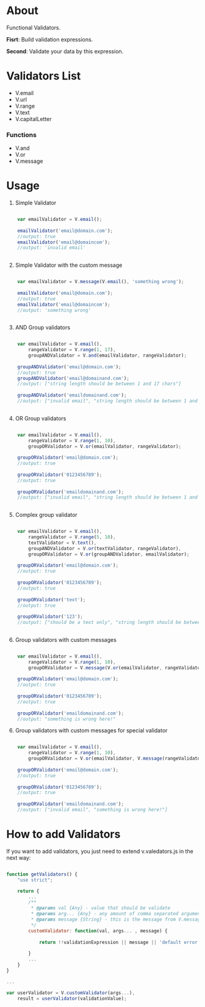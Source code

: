 # About

Functional Validators. 

**Fisrt**: Build validation expressions.

**Second**: Validate your data by this expression.

# Validators List

* V.email
* V.url
* V.range
* V.text
* V.capitalLetter

### Functions

* V.and
* V.or
* V.message


# Usage

1) Simple Validator 
```javascript

	var emailValidator = V.email();
    
	emailValidator('email@domain.com'); 
    //output: true
   	emailValidator('email@domaincom'); 
    //output: 'invalid email'
    
```
2) Simple Validator with the custom message 
```javascript

	var emailValidator = V.message(V.email(), 'something wrong');
    
	emailValidator('email@domain.com'); 
    //output: true
   	emailValidator('email@domaincom'); 
    //output: 'something wrong'
    
```

3) AND Group validators
```javascript

	var emailValidator = V.email(),
    	rangeValidator = V.range(1, 17),
    	groupANDValidator = V.and(emailValidator, rangeValidator);
        
	groupANDValidator('email@domain.com');
    //output: true
   	groupANDValidator('email@domainand.com');
    //output: ["string length should be between 1 and 17 chars"]
    
    groupANDValidator('emaildomainand.com');
    //output: ["invalid email", "string length should be between 1 and 17 chars"]
    
```

4) OR Group validators
```javascript

	var emailValidator = V.email(),
    	rangeValidator = V.range(1, 10),
    	groupORValidator = V.or(emailValidator, rangeValidator);
        
	groupORValidator('email@domain.com');
    //output: true
   	
    groupORValidator('0123456789');
    //output: true
    
    groupORValidator('emaildomainand.com');
    //output: ["invalid email", "string length should be between 1 and 10 chars"]
    
```

5) Complex group validator
```javascript

	var emailValidator = V.email(),
    	rangeValidator = V.range(5, 10),
        textValidator = V.text(),
    	groupANDValidator = V.or(textValidator, rangeValidator),
        groupORValidator = V.or(groupANDValidator, emailValidator);
        
	groupORValidator('email@domain.com');
    //output: true
   	
    groupORValidator('0123456789');
    //output: true
    
    groupORValidator('text');
    //output: true
    
	groupORValidator('123');
    //output: ["should be a text only", "string length should be between 5 and 10 chars", "invalid email"]
    
```

6) Group validators with custom messages
```javascript

	var emailValidator = V.email(),
    	rangeValidator = V.range(1, 10),
    	groupORValidator = V.message(V.or(emailValidator, rangeValidator), 'something is wrong here!');
        
	groupORValidator('email@domain.com');
    //output: true
   	
    groupORValidator('0123456789');
    //output: true
    
    groupORValidator('emaildomainand.com');
    //output: "something is wrong here!"

```

6) Group validators with custom messages for special validator
```javascript

	var emailValidator = V.email(),
    	rangeValidator = V.range(1, 10),
    	groupORValidator = V.or(emailValidator, V.message(rangeValidator, 'something is wrong here!'));
        
	groupORValidator('email@domain.com');
    //output: true
   	
    groupORValidator('0123456789');
    //output: true
    
    groupORValidator('emaildomainand.com');
    //output: ["invalid email", "something is wrong here!"]

```

# How to add Validators

If you want to add validators, you just need to extend v.valedators.js in the next way: 

```javascript

function getValidators() {
    "use strict";

    return {
    	...
        /**
         * @params val {Any} - value that should be validate
         * @params arg... {Any} - any amount of comma separated arguments, that will be used for validation
         * @params message {String} - this is the message from V.message function 
         */
        customValidator: function(val, args... , message) {
			
        	return !!validationExpression || message || 'default error message'
            
        }
        ...
    }
}

...

var userValidator = V.customValidator(args...),
	result = userValidator(validationValue);

```